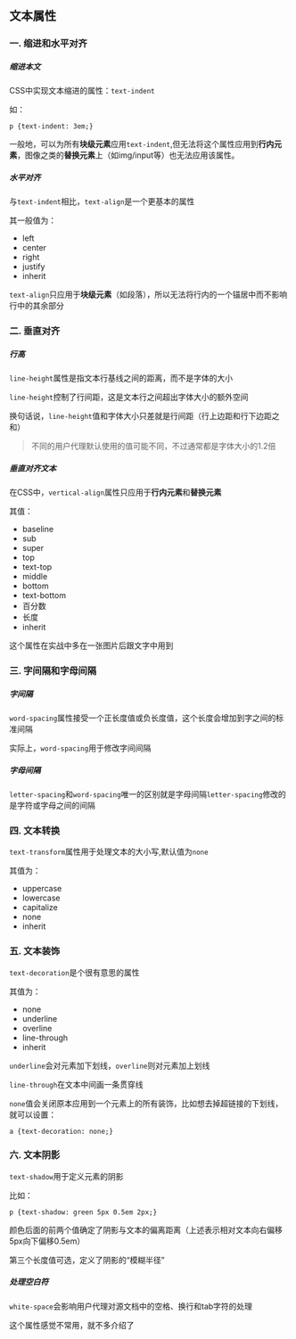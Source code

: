 ## 文本属性
###

### 一. 缩进和水平对齐

##### 缩进本文

CSS中实现文本缩进的属性：`text-indent`

如：

	p {text-indent: 3em;}

一般地，可以为所有**块级元素**应用`text-indent`,但无法将这个属性应用到**行内元素**，图像之类的**替换元素**上（如img/input等）也无法应用该属性。

##### 水平对齐

与`text-indent`相比，`text-align`是一个更基本的属性

其一般值为：

* left
* center
* right
* justify
* inherit

`text-align`只应用于**块级元素**（如段落），所以无法将行内的一个锚居中而不影响行中的其余部分

### 二. 垂直对齐

##### 行高

`line-height`属性是指文本行基线之间的距离，而不是字体的大小

`line-height`控制了行间距，这是文本行之间超出字体大小的额外空间

换句话说，`line-height`值和字体大小只差就是行间距（行上边距和行下边距之和）

> 不同的用户代理默认使用的值可能不同，不过通常都是字体大小的1.2倍

##### 垂直对齐文本

在CSS中，`vertical-align`属性只应用于**行内元素**和**替换元素**

其值：

* baseline
* sub
* super
* top 
* text-top
* middle
* bottom
* text-bottom
* 百分数
* 长度
* inherit

这个属性在实战中多在一张图片后跟文字中用到

### 三. 字间隔和字母间隔

##### 字间隔

`word-spacing`属性接受一个正长度值或负长度值，这个长度会增加到字之间的标准间隔

实际上，`word-spacing`用于修改字间间隔

##### 字母间隔

`letter-spacing`和`word-spacing`唯一的区别就是字母间隔`letter-spacing`修改的是字符或字母之间的间隔


### 四. 文本转换

`text-transform`属性用于处理文本的大小写,默认值为`none`

其值为：

* uppercase 
* lowercase
* capitalize
* none
* inherit

### 五. 文本装饰

`text-decoration`是个很有意思的属性

其值为：

* none
* underline
* overline
* line-through
* inherit

`underline`会对元素加下划线，`overline`则对元素加上划线

`line-through`在文本中间画一条贯穿线

`none`值会关闭原本应用到一个元素上的所有装饰，比如想去掉超链接的下划线，就可以设置：

	a {text-decoration: none;}


### 六. 文本阴影

`text-shadow`用于定义元素的阴影

比如：
	
	p {text-shadow: green 5px 0.5em 2px;}

颜色后面的前两个值确定了阴影与文本的偏离距离（上述表示相对文本向右偏移5px向下偏移0.5em）

第三个长度值可选，定义了阴影的“模糊半径”


##### 处理空白符

`white-space`会影响用户代理对源文档中的空格、换行和tab字符的处理

这个属性感觉不常用，就不多介绍了